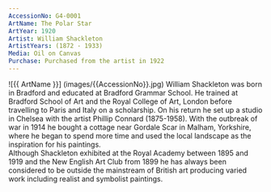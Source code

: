 ```yaml
---
AccessionNo: G4-0001
ArtName: The Polar Star
ArtYear: 1920
Artist: William Shackleton
ArtistYears: (1872 - 1933)
Media: Oil on Canvas
Purchase: Purchased from the artist in 1922 
---
```

![{{ ArtName }}] (images/{{AccessionNo}}.jpg)
William Shackleton was born in Bradford and educated at Bradford Grammar School. He trained at Bradford School of Art and the Royal College of Art, London before travelling to Paris and Italy on a scholarship. On his return he set up a studio in Chelsea with the artist Phillip Connard (1875-1958). With the outbreak of war in 1914 he bought a cottage near Gordale Scar in Malham, Yorkshire, where he began to spend more time and used the local landscape as the inspiration for his paintings.  
Although Shackleton exhibited at the Royal Academy between 1895 and 1919 and the New English Art Club from 1899 he has always been considered to be outside the mainstream of British art producing varied work including realist and symbolist paintings.
